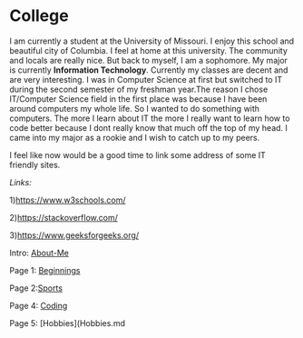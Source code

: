 # College

I am currently a student at the University of Missouri. I enjoy this school and beautiful city of Columbia. I feel at home at this university. The community and locals are really nice. But back to myself, I am a sophomore. My major is currently **Information Technology**. Currently my classes are decent and are very interesting. I was in Computer Science at first but switched to IT during the second semester of my freshman year.The reason I chose IT/Computer Science field in the first place was because I have been around computers my whole life. So I wanted to do something with computers. The more I learn about IT the more I really want to learn how to code better because I dont really know that much off the top of my head. I came into my major as a rookie and I wish to catch up to my peers. 

I feel like now would be a good time to link some address of some IT friendly sites.

_Links:_

1)https://www.w3schools.com/

2)https://stackoverflow.com/

3)https://www.geeksforgeeks.org/

Intro: [About-Me](README.md)

Page 1: [Beginnings](Beginnings.md)

Page 2:[Sports](Sports.md)

Page 4: [Coding](Coding.md)

Page 5: [Hobbies](Hobbies.md
